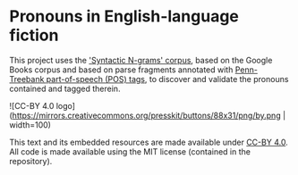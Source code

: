 # Pronouns in English-language fiction
This project uses the ['Syntactic N-grams' corpus](https://docs.google.com/document/d/14PWeoTkrnKk9H8_7CfVbdvuoFZ7jYivNTkBX2Hj7qLw/), based on the Google Books corpus and based on parse fragments annotated with [Penn-Treebank part-of-speech (POS) tags](https://www.ling.upenn.edu/courses/Fall_2003/ling001/penn_treebank_pos.html), to discover and validate the pronouns contained and tagged therein.

![CC-BY 4.0 logo](https://mirrors.creativecommons.org/presskit/buttons/88x31/png/by.png | width=100) 

This text and its embedded resources are made available under [CC-BY 4.0](https://creativecommons.org/licenses/by/4.0/).
All code is made available using the MIT license (contained in the repository).
